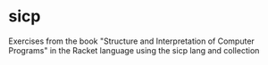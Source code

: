 # sicp
Exercises from the book "Structure and Interpretation of Computer Programs" in the Racket language using the sicp lang and collection
